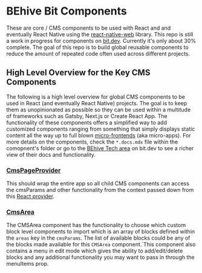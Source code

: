 # BEhive Bit Components
These are core / CMS components to be used with React and and eventually React Native using the [react-native-web](https://necolas.github.io/react-native-web/) library. This repo is still a work in progress for components on [bit.dev](https://bit.dev/behivetech/). Currently it's only about 30% complete. The goal of this repo is to build global reusable components to reduce the amount of repeated code often used across different projects.


## High Level Overview for the Key CMS Components
The following is a high level overview for global CMS components to be used in React (and eventually React Native) projects. The goal is to keep them as unopinionated as possible so they can be used within a multitude of frameworks such as Gatsby, Next.js or Create React App. The functionality of these components offers a simplified way to add customized components ranging from something that simply displays static content all the way up to full blown [micro-frontends](https://micro-frontends.org/) (aka micro-apps). For more details on the components, check the `*.docs.mdx` file within the comopnent's folder or go to the [BEhive Tech area](https://bit.dev/behivetech/) on bit.dev to see a richer view of their docs and functionality.

### [CmsPageProvider](/behivetech/components/cms/cms-provider)
This should wrap the entire app so all child CMS components can access the cmsParams and other functionality from the context passed down from this [React provider](https://reactjs.org/docs/context.html).

### [CmsArea](/behivetech/components/cms/cms-area)
The CMSArea component has the functionality to choose which custom block level components to import which is an array of blocks defined within the `areas` key in the `cmsParams`. The list of available blocks could be any of the blocks made available for this `CMSArea` component.`This component also contains a menu in edit mode which gives the ability to add/edit/delete blocks and any additional functionality you may want to pass in through the menuItems prop.
